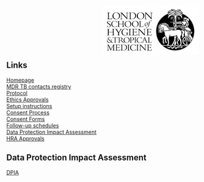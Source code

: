 <img align="right" src="img/lshtm_logo.jpeg">


<br/><br/>
<br/><br/>
<br/><br/>

 

## Links <a name="links"></a>
[Homepage](/index.md)   
[MDR TB contacts registry](https://mdrtb-contacts.lshtm.ac.uk/)  
[Protocol](/protocol/MDRTBcontactsRegistry_Protocol.pdf)   
[Ethics Approvals](/ethics.md)  
[Setup instructions](/howto.md)   
[Consent Process](/consent.md)  
[Consent Forms](/consentforms.md)  
[Follow-up schedules](/followup.md)  
[Data Protection Impact Assessment](/DPIA/dpia.pdf)  
[HRA Approvals](HRA_approvals.md)  

## Data Protection Impact Assessment

[DPIA](https://github.com/kmgas/MDRTB-contacts-UK/blob/gh-pages/DPIA/dpia.pdf)  


